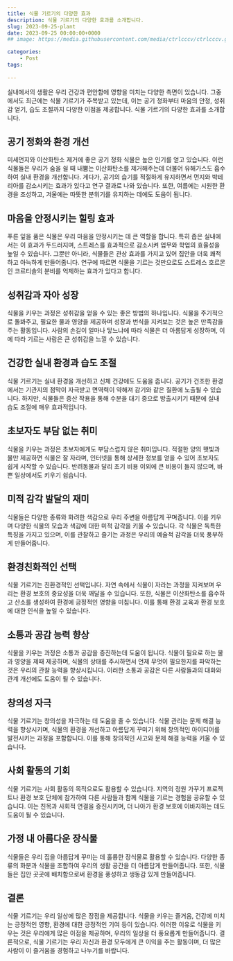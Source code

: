 ```yaml
---
title: 식물 기르기의 다양한 효과
description: 식물 기르기의 다양한 효과를 소개합니다.
slug: 2023-09-25-plant
date: 2023-09-25 00:00:00+0000
## image: https://media.githubusercontent.com/media/ctrlcccv/ctrlcccv.github.io/master/assets/img/post/vertical-graph.webp

categories:
    - Post
tags:
   
---
```

실내에서의 생활은 우리 건강과 편안함에 영향을 미치는 다양한 측면이 있습니다. 그중에서도 최근에는 식물 기르기가 주목받고 있는데, 이는 공기 정화부터 마음의 안정, 성취감 얻기, 습도 조절까지 다양한 이점을 제공합니다. 식물 기르기의 다양한 효과를 소개합니다.

## 공기 정화와 환경 개선
미세먼지와 이산화탄소 제거에 좋은 공기 정화 식물은 높은 인기를 얻고 있습니다. 이런 식물들은 우리가 숨을 쉴 때 내뿜는 이산화탄소를 제거해주는데 더불어 유해가스도 흡수하여 실내 환경을 개선합니다. 게다가, 공기의 습기를 적절하게 유지하면서 먼지와 박테리아를 감소시키는 효과가 있다고 연구 결과로 나와 있습니다. 또한, 여름에는 시원한 환경을 조성하고, 겨울에는 따뜻한 분위기를 유지하는 데에도 도움이 됩니다.

## 마음을 안정시키는 힐링 효과
푸른 잎을 품은 식물은 우리 마음을 안정시키는 데 큰 역할을 합니다. 특히 좁은 실내에서는 이 효과가 두드러지며, 스트레스를 효과적으로 감소시켜 업무와 학업의 효율성을 높일 수 있습니다. 그뿐만 아니라, 식물들은 관상 효과를 가지고 있어 집안을 더욱 쾌적하고 아늑하게 만들어줍니다. 연구에 따르면 식물을 기르는 것만으로도 스트레스 호르몬인 코르티솔의 분비를 억제하는 효과가 있다고 합니다.

## 성취감과 자아 성장
식물을 키우는 과정은 성취감을 얻을 수 있는 좋은 방법의 하나입니다. 식물을 주기적으로 돌봐주고, 필요한 물과 영양을 제공하며 성장과 번식을 지켜보는 것은 높은 만족감을 주는 활동입니다. 사람의 손길이 얼마나 닿느냐에 따라 식물은 더 아름답게 성장하며, 이에 따라 기르는 사람은 큰 성취감을 느낄 수 있습니다.

## 건강한 실내 환경과 습도 조절
식물 기르기는 실내 환경을 개선하고 신체 건강에도 도움을 줍니다. 공기가 건조한 환경에서는 기관지의 점막이 자극받고 면역력이 약해져 감기와 같은 질환에 노출될 수 있습니다. 하지만, 식물들은 증산 작용을 통해 수분을 대기 중으로 방출시키기 때문에 실내 습도 조절에 매우 효과적입니다.



<ins class="adsbygoogle"
     style="display:block; text-align:center;"
     data-ad-layout="in-article"
     data-ad-format="fluid"
     data-ad-client="ca-pub-8535540836842352"
     data-ad-slot="2974559225"></ins>
<script>
     (adsbygoogle = window.adsbygoogle || []).push({});
</script>


## 초보자도 부담 없는 취미
식물을 키우는 과정은 초보자에게도 부담스럽지 않은 취미입니다. 적절한 양의 햇빛과 물만 제공하면 식물은 잘 자라며, 인터넷을 통해 상세한 정보를 얻을 수 있어 초보자도 쉽게 시작할 수 있습니다. 반려동물과 달리 초기 비용 이외에 큰 비용이 들지 않으며, 바쁜 일상에서도 키우기 쉽습니다.

## 미적 감각 발달의 재미
식물들은 다양한 종류와 화려한 색감으로 우리 주변을 아름답게 꾸며줍니다. 이를 키우며 다양한 식물의 모습과 색감에 대한 미적 감각을 키울 수 있습니다. 각 식물은 독특한 특징을 가지고 있으며, 이를 관찰하고 즐기는 과정은 우리의 예술적 감각을 더욱 풍부하게 만들어줍니다.

## 환경친화적인 선택
식물 기르기는 친환경적인 선택입니다. 자연 속에서 식물이 자라는 과정을 지켜보며 우리는 환경 보호의 중요성을 더욱 깨달을 수 있습니다. 또한, 식물은 이산화탄소를 흡수하고 산소를 생성하여 환경에 긍정적인 영향을 미칩니다. 이를 통해 환경 교육과 환경 보호에 대한 인식을 높일 수 있습니다.

## 소통과 공감 능력 향상
식물을 키우는 과정은 소통과 공감을 증진하는데 도움이 됩니다. 식물이 필요로 하는 물과 영양을 제때 제공하며, 식물의 상태를 주시하면서 언제 무엇이 필요한지를 파악하는 것은 우리의 관찰 능력을 향상시킵니다. 이러한 소통과 공감은 다른 사람들과의 대화와 관계 개선에도 도움이 될 수 있습니다.

## 창의성 자극
식물 기르기는 창의성을 자극하는 데 도움을 줄 수 있습니다. 식물 관리는 문제 해결 능력을 향상시키며, 식물의 환경을 개선하고 아름답게 꾸미기 위해 창의적인 아이디어를 발전시키는 과정을 포함합니다. 이를 통해 창의적인 사고와 문제 해결 능력을 키울 수 있습니다.

## 사회 활동의 기회
식물 기르기는 사회 활동의 목적으로도 활용할 수 있습니다. 지역의 정원 가꾸기 프로젝트나 환경 보호 단체에 참가하여 다른 사람들과 함께 식물을 기르는 경험을 공유할 수 있습니다. 이는 친목과 사회적 연결을 증진시키며, 더 나아가 환경 보호에 이바지하는 데도 도움이 될 수 있습니다.

## 가정 내 아름다운 장식물
식물들은 우리 집을 아름답게 꾸미는 데 훌륭한 장식물로 활용할 수 있습니다. 다양한 종류의 화분과 식물을 조합하여 우리의 생활 공간을 더 아름답게 만들어줍니다. 또한, 식물들은 집안 곳곳에 배치함으로써 환경을 풍성하고 생동감 있게 만들어줍니다.

## 결론
식물 기르기는 우리 일상에 많은 장점을 제공합니다. 식물을 키우는 즐거움, 건강에 미치는 긍정적인 영향, 환경에 대한 긍정적인 기여 등이 있습니다. 이러한 이유로 식물을 키우는 것은 우리에게 많은 이점을 제공하며, 우리의 일상을 더 풍요롭게 만들어줍니다. 결론적으로, 식물 기르기는 우리 자신과 환경 모두에게 큰 이익을 주는 활동이며, 더 많은 사람이 이 즐거움을 경험하고 나누기를 바랍니다.
